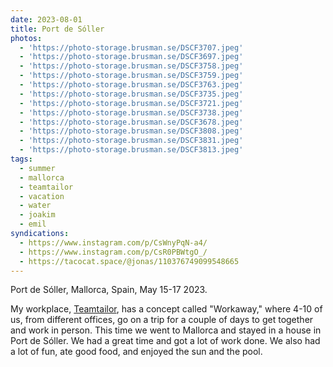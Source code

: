 ```yaml
---
date: 2023-08-01
title: Port de Sóller
photos:
  - 'https://photo-storage.brusman.se/DSCF3707.jpeg'
  - 'https://photo-storage.brusman.se/DSCF3697.jpeg'
  - 'https://photo-storage.brusman.se/DSCF3758.jpeg'
  - 'https://photo-storage.brusman.se/DSCF3759.jpeg'
  - 'https://photo-storage.brusman.se/DSCF3763.jpeg'
  - 'https://photo-storage.brusman.se/DSCF3735.jpeg'
  - 'https://photo-storage.brusman.se/DSCF3721.jpeg'
  - 'https://photo-storage.brusman.se/DSCF3738.jpeg'
  - 'https://photo-storage.brusman.se/DSCF3678.jpeg'
  - 'https://photo-storage.brusman.se/DSCF3808.jpeg'
  - 'https://photo-storage.brusman.se/DSCF3831.jpeg'
  - 'https://photo-storage.brusman.se/DSCF3813.jpeg'
tags:
  - summer
  - mallorca
  - teamtailor
  - vacation
  - water
  - joakim
  - emil
syndications:
  - https://www.instagram.com/p/CsWnyPqN-a4/
  - https://www.instagram.com/p/CsR0PBWtgO_/
  - https://tacocat.space/@jonas/110376749099548665
---
```


Port de Sóller, Mallorca, Spain, May 15-17 2023.

My workplace, [Teamtailor](https://teamtailor.com), has a concept called "Workaway," where 4-10 of us, from different offices, go on a trip for a couple of days to get together and work in person. This time we went to Mallorca and stayed in a house in Port de Sóller. We had a great time and got a lot of work done. We also had a lot of fun, ate good food, and enjoyed the sun and the pool.
